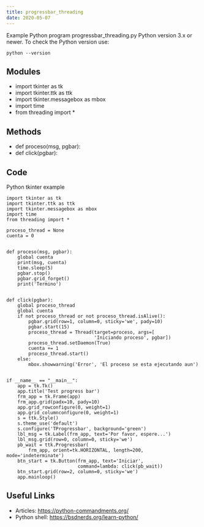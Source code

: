 ```yaml
---
title: progressbar_threading
date: 2020-05-07
---
```

Example Python program progressbar_threading.py
Python version 3.x or newer.
To check the Python version use:

    python --version

## Modules

* import tkinter as tk
* import tkinter.ttk as ttk
* import tkinter.messagebox as mbox
* import time
* from threading import *

## Methods

* def proceso(msg, pgbar):
* def click(pgbar):

## Code

Python tkinter example

    import tkinter as tk
    import tkinter.ttk as ttk
    import tkinter.messagebox as mbox
    import time
    from threading import *
    
    proceso_thread = None
    cuenta = 0
    
    
    def proceso(msg, pgbar):
        global cuenta
        print(msg, cuenta)
        time.sleep(5)
        pgbar.stop()
        pgbar.grid_forget()
        print('Termino')
    
    
    def click(pgbar):
        global proceso_thread
        global cuenta
        if not proceso_thread or not proceso_thread.isAlive():
            pgbar.grid(row=1, column=0, sticky='we', pady=10)
            pgbar.start(15)
            proceso_thread = Thread(target=proceso, args=[
                                    'Iniciando proceso', pgbar])
            proceso_thread.setDaemon(True)
            cuenta += 1
            proceso_thread.start()
        else:
            mbox.showwarning('Error', 'El proceso se esta ejecutando aun')
    
    
    if __name__ == "__main__":
        app = tk.Tk()
        app.title('Test progress bar')
        frm_app = tk.Frame(app)
        frm_app.grid(padx=10, pady=10)
        app.grid_rowconfigure(0, weight=1)
        app.grid_columnconfigure(0, weight=1)
        s = ttk.Style()
        s.theme_use('default')
        s.configure('TProgressbar', background='green')
        lbl_msg = tk.Label(frm_app, text='Por favor, espere...')
        lbl_msg.grid(row=0, column=0, sticky='we')
        pb_wait = ttk.Progressbar(
            frm_app, orient=tk.HORIZONTAL, length=200, mode='indeterminate')
        btn_start = tk.Button(frm_app, text='Iniciar',
                              command=lambda: click(pb_wait))
        btn_start.grid(row=2, column=0, sticky='we')
        app.mainloop()
    

## Useful Links

- Articles: https://python-commandments.org/
- Python shell: https://bsdnerds.org/learn-python/
